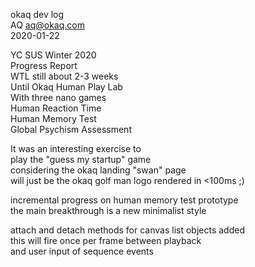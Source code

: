 okaq dev log  
AQ <aq@okaq.com>  
2020-01-22  

YC SUS Winter 2020  
Progress Report  
WTL still about 2-3 weeks  
Until Okaq Human Play Lab  
With three nano games  
Human Reaction Time  
Human Memory Test  
Global Psychism Assessment  

It was an interesting exercise to  
play the "guess my startup" game  
considering the okaq landing "swan" page  
will just be the okaq golf man logo rendered in <100ms ;)  

incremental progress on human memory test prototype  
the main breakthrough is a new minimalist style  

attach and detach methods for canvas list objects added  
this will fire once per frame between playback  
and user input of sequence events  


